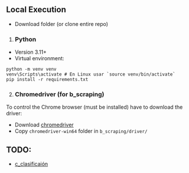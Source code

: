 ## Local Execution
- Download folder (or clone entire repo)

1. ### Python
- Version 3.11+
- Virtual environment:
```
python -m venv venv
venv\Scripts\activate # En Linux usar `source venv/bin/activate`
pip install -r requirements.txt
```

2. ### Chromedriver (for b_scraping)
To control the Chrome browser (must be installed) have to download the driver:

- Download [chromedriver](https://getwebdriver.com/chromedriver)
- Copy ```chromedriver-win64``` folder in ```b_scraping/driver/```

## TODO:

- [c_clasificaión](/AutoLab/c_clasificación/)